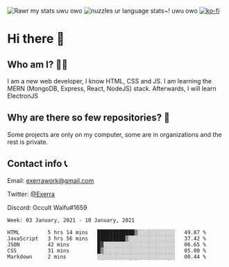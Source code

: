![Rawr my stats uwu owo](https://github-readme-stats.vercel.app/api?username=Exerra&show_icons=true&theme=buefy)
![nuzzles ur language stats~! uwu owo](https://github-readme-stats.vercel.app/api/top-langs/?username=Exerra&layout=compact)
[![ko-fi](https://www.ko-fi.com/img/githubbutton_sm.svg)](https://ko-fi.com/X8X130H96)
# Hi there 👋
## Who am I? 🙋‍♀️
I am a new web developer, I know HTML, CSS and JS. I am learning the MERN (MongoDB, Express, React, NodeJS) stack. Afterwards, I will learn ElectronJS
## Why are there so few repositories? 🤔
Some projects are only on my computer, some are in organizations and the rest is private.
## Contact info 📞
Email: [exerrawork@gmail.com](mailto:exerrawork@gmail.com)

Twitter: [@Exerra](https://twitter.com/exerra)

Discord: Occult Waifu#1659

<!--START_SECTION:waka-->
```text
Week: 03 January, 2021 - 10 January, 2021

HTML         5 hrs 14 mins   ████████████▒░░░░░░░░░░░░   49.87 % 
JavaScript   3 hrs 56 mins   █████████▒░░░░░░░░░░░░░░░   37.42 % 
JSON         42 mins         █▓░░░░░░░░░░░░░░░░░░░░░░░   06.65 % 
CSS          31 mins         █▒░░░░░░░░░░░░░░░░░░░░░░░   05.00 % 
Markdown     2 mins          ░░░░░░░░░░░░░░░░░░░░░░░░░   00.44 % 
```
<!--END_SECTION:waka-->

